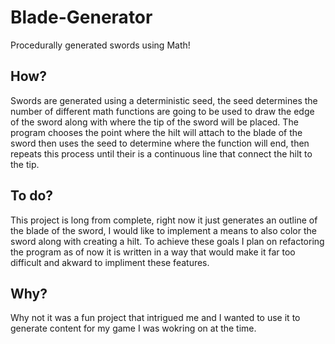 # Blade-Generator
Procedurally generated swords using Math!

## How?
Swords are generated using a deterministic seed, the seed determines the number of different math functions are going to be used to draw the edge of the sword
along with where the tip of the sword will be placed. The program chooses the point where the hilt will attach to the blade of the sword then uses the seed
to determine where the function will end, then repeats this process until their is a continuous line that connect the hilt to the tip. 

## To do?
This project is long from complete, right now it just generates an outline of the blade of the sword, I would like to implement a means to also color the 
sword along with creating a hilt. To achieve these goals I plan on refactoring the program as of now it is written in a way that would make it far too 
difficult and akward to impliment these features.

## Why?
Why not it was a fun project that intrigued me and I wanted to use it to generate content for my game I was wokring on at the time.
